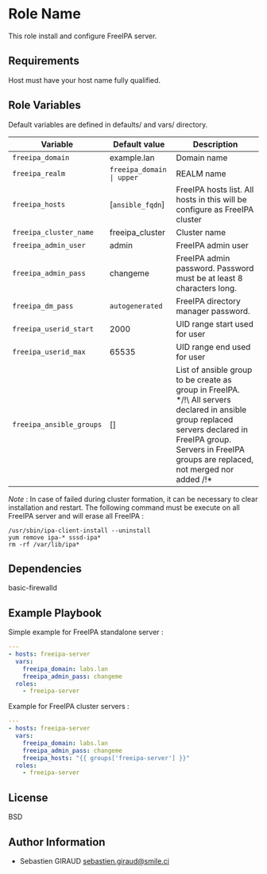 Role Name
=========

This role install and configure FreeIPA server.

Requirements
------------

Host must have your host name fully qualified.

Role Variables
--------------

Default variables are defined in defaults/ and vars/ directory.

Variable | Default value | Description
-------- | ------------- | -----------
`freeipa_domain` | example.lan  | Domain name
`freeipa_realm` | `freeipa_domain \| upper`  | REALM name
`freeipa_hosts` | [`ansible_fqdn`] | FreeIPA hosts list. All hosts in this will be configure as FreeIPA cluster
`freeipa_cluster_name` | freeipa\_cluster | Cluster name
`freeipa_admin_user` | admin | FreeIPA admin user
`freeipa_admin_pass` | changeme | FreeIPA admin password. Password must be at least 8 characters long.
`freeipa_dm_pass` | `autogenerated` | FreeIPA directory manager password.
`freeipa_userid_start` | 2000 | UID range start used for user
`freeipa_userid_max` | 65535 | UID range end used for user
`freeipa_ansible_groups` | [] | List of ansible group to be create as group in FreeIPA. */!\ All servers declared in ansible group replaced servers declared in FreeIPA group. Servers in FreeIPA groups are replaced, not merged nor added /!\*

*Note* : In case of failed during cluster formation, it can be necessary to clear installation and restart. The following command must be execute on all FreeIPA server and will erase all FreeIPA :
```
/usr/sbin/ipa-client-install --uninstall
yum remove ipa-* sssd-ipa*
rm -rf /var/lib/ipa*
```

Dependencies
------------

basic-firewalld

Example Playbook
----------------

Simple example for FreeIPA standalone server :

```yaml
---
- hosts: freeipa-server
  vars:
    freeipa_domain: labs.lan
    freeipa_admin_pass: changeme
  roles:
    - freeipa-server
```

Example for FreeIPA cluster servers :

```yaml
---
- hosts: freeipa-server
  vars:
    freeipa_domain: labs.lan
    freeipa_admin_pass: changeme
    freeipa_hosts: "{{ groups['freeipa-server'] }}"
  roles:
    - freeipa-server
```


License
-------

BSD

Author Information
------------------
 * Sebastien GIRAUD <sebastien.giraud@smile.ci>
